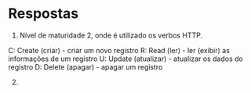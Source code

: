 # Respostas

1. Nível de maturidade 2, onde é utilizado os verbos HTTP.

 C: Create (criar) - criar um novo registro
 R: Read (ler) - ler (exibir) as informações de um registro
 U: Update (atualizar) - atualizar os dados do registro
 D: Delete (apagar) - apagar um registro

 2. 
